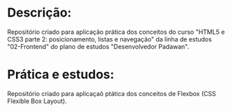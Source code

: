 # Descrição:

Repositório criado para aplicação prática dos conceitos do curso "HTML5 e CSS3 parte 2: posicionamento, listas e navegação" da linha de estudos "02-Frontend" do plano de estudos "Desenvolvedor Padawan".

# Prática e estudos:

Repositório criado para aplicaçaõ ptática dos conceitos de Flexbox (CSS Flexible Box Layout).
